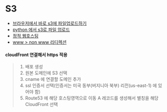# S3

* [브라우저에서 바로 s3에 파일업로드하기](https://medium.com/@hozacho/%EB%B8%8C%EB%9D%BC%EC%9A%B0%EC%A0%80%EC%97%90%EC%84%9C-%EB%B0%94%EB%A1%9C-aws-s3%EC%97%90-%ED%8C%8C%EC%9D%BC-%EC%97%85%EB%A1%9C%EB%93%9C%ED%95%98%EA%B8%B0-637dde104bcc)
* [python 에서 s3로 파일 업로드](https://zzdd1558.tistory.com/218)
* [정적 웹호스팅](https://velog.io/@nari120/AWS-%EC%A0%95%EC%A0%81%EC%9D%B8-%EC%9B%B9-%ED%98%B8%EC%8A%A4%ED%8C%85%ED%95%98%EA%B8%B0-S3-%EC%9D%B4%EC%9A%A9)
* [www > non www 리디렉션](https://aws.amazon.com/ko/blogs/aws/root-domain-website-hosting-for-amazon-s3/)


#### cloudFront 연결해서 https 적용
> 1. 배포 생성
> 2. 원본 도메인에 S3 선택
> 3. cname 에 연결할 도메인 추가
> 4. ssl 인증서 선택(인증서는 미국 동부(버지니아 북부) 리전(us-east-1) 에 있어야 함)
> 5. Route53 에 해당 호스팅영역으로 이동 A 레코드를 생성해서 별칭을 해당 CloudFront 선택 
